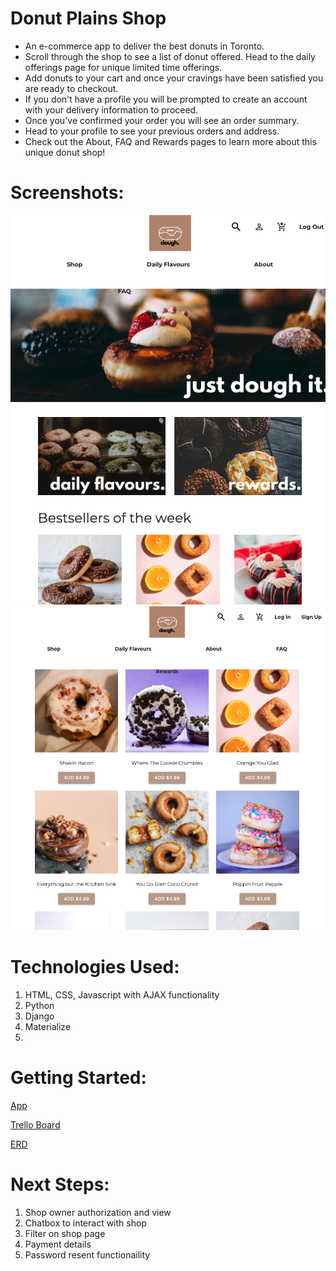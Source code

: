 # Donut Plains Shop

- An e-commerce app to deliver the best donuts in Toronto.
- Scroll through the shop to see a list of donut offered. Head to the daily offerings page for unique limited time offerings.
- Add donuts to your cart and once your cravings have been satisfied you are ready to checkout.
- If you don't have a profile you will be prompted to create an account with your delivery information to proceed.
- Once you've confirmed your order you will see an order summary.
- Head to your profile to see your previous orders and address.
- Check out the About, FAQ and Rewards pages to learn more about this unique donut shop!

# Screenshots:

<img src='main_app/static/main_app/images/screenshots/home.png'>
<img src='main_app/static/main_app/images/screenshots/shop.png'>

# Technologies Used:

1. HTML, CSS, Javascript with AJAX functionality
2. Python
3. Django
4. Materialize
5.

# Getting Started:

[App](https://donut-plains-shop.herokuapp.com/)

[Trello Board](https://trello.com/b/o1v6tV9X/donut-shop)

[ERD](https://lucid.app/lucidchart/a81dab76-b493-4454-9a8c-1499622b3efd/edit?page=0_0&invitationId=inv_3f195039-0c61-407e-aa6a-fc4d56c664df#)

# Next Steps:

1. Shop owner authorization and view
2. Chatbox to interact with shop
3. Filter on shop page
4. Payment details
5. Password resent functionaility
